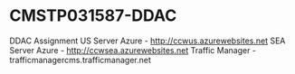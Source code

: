 # CMSTP031587-DDAC
DDAC Assignment
US Server Azure - http://ccwus.azurewebsites.net
SEA Server Azure - http://ccwsea.azurewebsites.net
Traffic Manager - trafficmanagercms.trafficmanager.net
